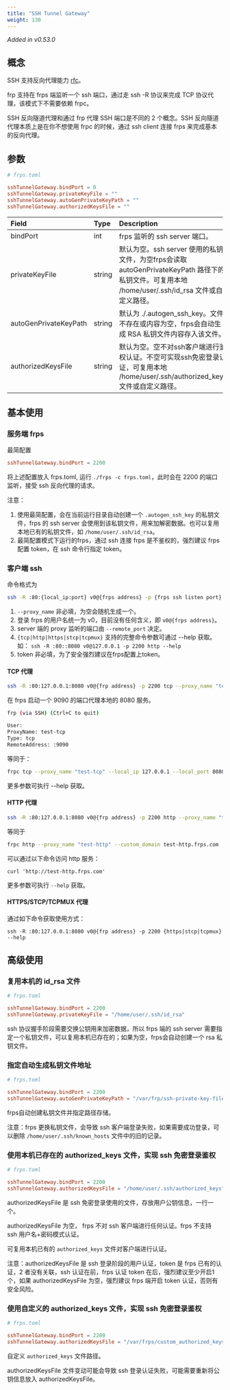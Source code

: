 ```yaml
---
title: "SSH Tunnel Gateway"
weight: 130
---
```


*Added in v0.53.0*

## 概念

SSH 支持反向代理能力 [rfc](https://www.rfc-editor.org/rfc/rfc4254#page-16)。

frp 支持在 frps 端监听一个 ssh 端口，通过走 ssh -R 协议来完成 TCP 协议代理，该模式下不需要依赖 frpc。

SSH 反向隧道代理和通过 frp 代理 SSH 端口是不同的 2 个概念。SSH 反向隧道代理本质上是在你不想使用 frpc 的时候，通过 ssh client 连接 frps 来完成基本的反向代理。



## 参数

```toml
# frps.toml

sshTunnelGateway.bindPort = 0
sshTunnelGateway.privateKeyFile = ""
sshTunnelGateway.autoGenPrivateKeyPath = ""
sshTunnelGateway.authorizedKeysFile = ""
```

| Field | Type | Description | Required |
| :--- | :--- | :--- | :--- |
| bindPort| int | frps 监听的 ssh server 端口。| YES |
| privateKeyFile | string | 默认为空。ssh server 使用的私钥文件，为空frps会读取 autoGenPrivateKeyPath 路径下的私钥文件。可复用本地 /home/user/.ssh/id_rsa 文件或自定义路径。| No |
| autoGenPrivateKeyPath  | string |默认为 ./.autogen_ssh_key。文件不存在或内容为空，frps会自动生成 RSA 私钥文件内容存入该文件。|No|
| authorizedKeysFile  | string |默认为空。空不对ssh客户端进行鉴权认证。不空可实现ssh免密登录认证，可复用本地 /home/user/.ssh/authorized_keys 文件或自定义路径。| No |

## 基本使用

### 服务端 frps

最简配置

```toml
sshTunnelGateway.bindPort = 2200
```

将上述配置放入 frps.toml, 运行 `./frps -c frps.toml`，此时会在 2200 的端口监听，接受 ssh 反向代理的请求。

注意：
1. 使用最简配置，会在当前运行目录自动创建一个 `.autogen_ssh_key` 的私钥文件，frps 的 ssh server 会使用到该私钥文件，用来加解密数据。也可以复用本地已有的私钥文件，如 `/home/user/.ssh/id_rsa`。
2. 最简配置模式下运行的frps，通过 ssh 连接 frps 是不鉴权的，强烈建议 frps 配置 token，在 ssh 命令行指定 token。

### 客户端 ssh

命令格式为

```bash
ssh -R :80:{local_ip:port} v0@{frps address} -p {frps ssh listen port} {tcp|http|https|stcp|tcpmux} --remote_port {real remote port} --proxy_name {proxy_name} --token {frp token}

```

1. `--proxy_name` 非必填，为空会随机生成一个。
2. 登录 frps 的用户名统一为 v0，目前没有任何含义，即 `v0@{frps address}`。
3. server 端的 proxy 监听的端口由 `--remote_port` 决定。
4. `{tcp|http|https|stcp|tcpmux}` 支持的完整命令参数可通过 --help 获取。 如： `ssh -R :80::8080 v0@127.0.0.1 -p 2200 http --help`
5. token 非必填，为了安全强烈建议在frps配置上token。

####  TCP 代理

```bash
ssh -R :80:127.0.0.1:8080 v0@{frp address} -p 2200 tcp --proxy_name "test-tcp" --remote_port 9090
```

在 frps 启动一个 9090 的端口代理本地的 8080 服务。

```bash
frp (via SSH) (Ctrl+C to quit)

User: 
ProxyName: test-tcp
Type: tcp
RemoteAddress: :9090
```

等同于：

```bash
frpc tcp --proxy_name "test-tcp" --local_ip 127.0.0.1 --local_port 8080 --remote_port 9090
```

更多参数可执行 --help 获取。

####  HTTP 代理

```bash
ssh -R :80:127.0.0.1:8080 v0@{frp address} -p 2200 http --proxy_name "test-http"  --custom_domain test-http.frps.com 
```

等同于

```bash
frpc http --proxy_name "test-http" --custom_domain test-http.frps.com
```

可以通过以下命令访问 http 服务：

`curl 'http://test-http.frps.com'`

更多参数可执行 `--help` 获取。

#### HTTPS/STCP/TCPMUX 代理

通过如下命令获取使用方式：

`ssh -R :80:127.0.0.1:8080 v0@{frp address} -p 2200 {https|stcp|tcpmux} --help`

## 高级使用

### 复用本机的 id_rsa 文件

```toml
# frps.toml

sshTunnelGateway.bindPort = 2200
sshTunnelGateway.privateKeyFile = "/home/user/.ssh/id_rsa"
```

ssh 协议握手阶段需要交换公钥用来加密数据，所以 frps 端的 ssh server 需要指定一个私钥文件，可以复用本机已存在的；如果为空，frps会自动创建一个 rsa 私钥文件。

### 指定自动生成私钥文件地址

```toml
# frps.toml

sshTunnelGateway.bindPort = 2200
sshTunnelGateway.autoGenPrivateKeyPath = "/var/frp/ssh-private-key-file"
```

frps自动创建私钥文件并指定路径存储。

注意：frps 更换私钥文件，会导致 ssh 客户端登录失败，如果需要成功登录，可以删除 `/home/user/.ssh/known_hosts` 文件中的旧的记录。


### 使用本机已存在的 authorized_keys 文件，实现 ssh 免密登录鉴权

```toml
# frps.toml

sshTunnelGateway.bindPort = 2200
sshTunnelGateway.authorizedKeysFile = "/home/user/.ssh/authorized_keys"
```

authorizedKeysFile 是 ssh 免密登录使用的文件，存放用户公钥信息，一行一个。

authorizedKeysFile 为空， frps 不对 ssh 客户端进行任何认证。frps 不支持 ssh 用户名+密码模式认证。

可复用本机已有的 `authorized_keys` 文件对客户端进行认证。

注意：authorizedKeysFile 是 ssh 登录阶段的用户认证，token 是 frps 已有的认证，2 者没有关联，ssh 认证在前，frps 认证 token 在后，强烈建议至少开启1个，如果 authorizedKeysFile 为空，强烈建议 frps 端开启 token 认证，否则有安全风险。

### 使用自定义的 authorized_keys 文件，实现 ssh 免密登录鉴权

```toml
# frps.toml

sshTunnelGateway.bindPort = 2200
sshTunnelGateway.authorizedKeysFile = "/var/frps/custom_authorized_keys_file"
```

自定义 `authorized_keys` 文件路径。

authorizedKeysFile 文件变动可能会导致 ssh 登录认证失败，可能需要重新将公钥信息放入 authorizedKeysFile。
